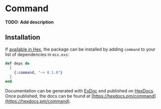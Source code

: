 # Command

**TODO: Add description**

## Installation

If [available in Hex](https://hex.pm/docs/publish), the package can be installed
by adding `command` to your list of dependencies in `mix.exs`:

```elixir
def deps do
  [
    {:command, "~> 0.1.0"}
  ]
end
```

Documentation can be generated with [ExDoc](https://github.com/elixir-lang/ex_doc)
and published on [HexDocs](https://hexdocs.pm). Once published, the docs can
be found at [https://hexdocs.pm/command](https://hexdocs.pm/command).

